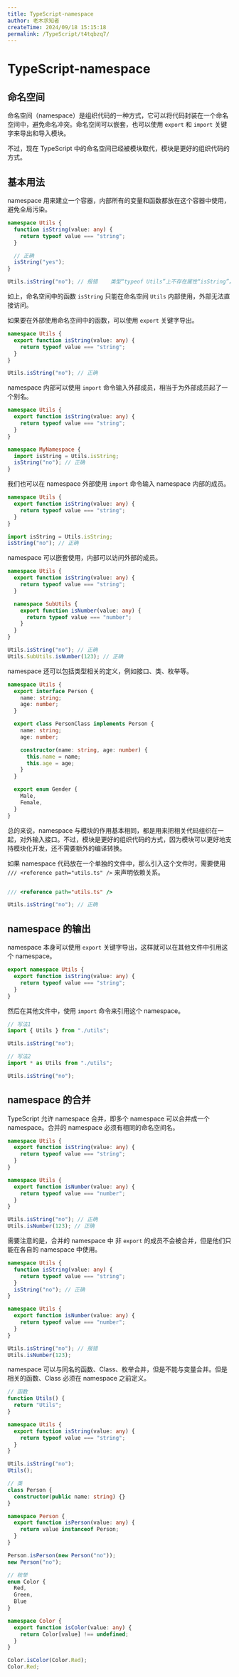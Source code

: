 ```yaml
---
title: TypeScript-namespace
author: 老木求知者
createTime: 2024/09/18 15:15:18
permalink: /TypeScript/t4tqbzq7/
---
```


# TypeScript-namespace

## 命名空间

命名空间（namespace）是组织代码的一种方式，它可以将代码封装在一个命名空间中，避免命名冲突。命名空间可以嵌套，也可以使用 `export` 和 `import` 关键字来导出和导入模块。

不过，现在 TypeScript 中的命名空间已经被模块取代，模块是更好的组织代码的方式。

## 基本用法

namespace 用来建立一个容器，内部所有的变量和函数都放在这个容器中使用，避免全局污染。

```typescript
namespace Utils {
  function isString(value: any) {
    return typeof value === "string";
  }

  // 正确
  isString("yes");
}

Utils.isString("no"); // 报错    类型“typeof Utils”上不存在属性“isString”。
```
如上，命名空间中的函数 `isString` 只能在命名空间 `Utils` 内部使用，外部无法直接访问。

如果要在外部使用命名空间中的函数，可以使用 `export` 关键字导出。

```typescript
namespace Utils {
  export function isString(value: any) {
    return typeof value === "string";
  }
}

Utils.isString("no"); // 正确
```

namespace 内部可以使用 `import` 命令输入外部成员，相当于为外部成员起了一个别名。

```typescript
namespace Utils {
  export function isString(value: any) {
    return typeof value === "string";
  }
}

namespace MyNamespace {
  import isString = Utils.isString;
  isString("no"); // 正确
}
```
我们也可以在 namespace 外部使用 `import` 命令输入 namespace 内部的成员。

```typescript
namespace Utils {
  export function isString(value: any) {
    return typeof value === "string";
  }
}

import isString = Utils.isString;
isString("no"); // 正确
```

namespace 可以嵌套使用，内部可以访问外部的成员。

```typescript
namespace Utils {
  export function isString(value: any) {
    return typeof value === "string";
  }

  namespace SubUtils {
    export function isNumber(value: any) {
      return typeof value === "number";
    }
  }
}

Utils.isString("no"); // 正确
Utils.SubUtils.isNumber(123); // 正确
```

namespace 还可以包括类型相关的定义，例如接口、类、枚举等。

```typescript
namespace Utils {
  export interface Person {
    name: string;
    age: number;
  }

  export class PersonClass implements Person {
    name: string;
    age: number;

    constructor(name: string, age: number) {
      this.name = name;
      this.age = age;
    }
  }

  export enum Gender {
    Male,
    Female,
  }
}
```
总的来说，namespace 与模块的作用基本相同，都是用来把相关代码组织在一起，对外输入接口。不过，模块是更好的组织代码的方式，因为模块可以更好地支持模块化开发，还不需要额外的编译转换。

如果 namespace 代码放在一个单独的文件中，那么引入这个文件时，需要使用 `/// <reference path="utils.ts" />` 来声明依赖关系。
```typescript

/// <reference path="utils.ts" />

Utils.isString("no"); // 正确
```

## namespace 的输出


namespace 本身可以使用 `export` 关键字导出，这样就可以在其他文件中引用这个 namespace。

```typescript
export namespace Utils {
  export function isString(value: any) {
    return typeof value === "string";
  }
}
```

然后在其他文件中，使用 `import` 命令来引用这个 namespace。

```typescript
// 写法1
import { Utils } from "./utils";

Utils.isString("no"); 

// 写法2
import * as Utils from "./utils";

Utils.isString("no"); 
```

## namespace 的合并

TypeScript 允许 namespace 合并，即多个 namespace 可以合并成一个 namespace。合并的 namespace 必须有相同的命名空间名。

```typescript
namespace Utils {
  export function isString(value: any) {
    return typeof value === "string";
  }
}

namespace Utils {
  export function isNumber(value: any) {
    return typeof value === "number";
  }
}

Utils.isString("no"); // 正确
Utils.isNumber(123); // 正确
```
需要注意的是，合并的 namespace 中 非 `export` 的成员不会被合并，但是他们只能在各自的 namespace 中使用。

```typescript
namespace Utils {
  function isString(value: any) {
    return typeof value === "string";
  }
  isString("no"); // 正确
}

namespace Utils {
  export function isNumber(value: any) {
    return typeof value === "number";
  }
}

Utils.isString("no"); // 报错
Utils.isNumber(123); 
```

namespace 可以与同名的函数、Class、枚举合并，但是不能与变量合并。但是相关的函数、Class 必须在 namespace 之前定义。

```typescript
// 函数
function Utils() {
  return "Utils";
}

namespace Utils {
  export function isString(value: any) {
    return typeof value === "string";
  }
}

Utils.isString("no"); 
Utils(); 
```
```typescript
// 类
class Person {
  constructor(public name: string) {}
}

namespace Person {
  export function isPerson(value: any) {
    return value instanceof Person;
  }
}

Person.isPerson(new Person("no")); 
new Person("no"); 
```
```typescript
// 枚举
enum Color {
  Red,
  Green,
  Blue
}

namespace Color {
  export function isColor(value: any) {
    return Color[value] !== undefined;
  }
}

Color.isColor(Color.Red); 
Color.Red;
```